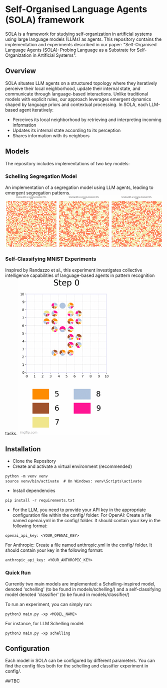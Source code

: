 # Self-Organised Language Agents (SOLA) framework


SOLA is a framework for studying self-organization in artificial systems using large language models (LLMs) as agents. 
This repository contains the implementation and experiments described in our paper: 
"Self-Organised Language Agents (SOLA): Probing Language as a Substrate for Self-Organization in Artificial Systems".


## Overview
SOLA situates LLM agents on a structured topology where they iteratively perceive their local neighborhood, update their internal state, and communicate through language-based interactions. Unlike traditional models with explicit rules, our approach leverages emergent dynamics shaped by language priors and contextual processing.
In SOLA, each LLM-based agent iteratively:
- Perceives its local neighborhood by retrieving and interpreting incoming information
- Updates its internal state according to its perception
- Shares information with its neighbors

## Models
The repository includes implementations of two key models:
### Schelling Segregation Model
An implementation of a segregation model using LLM agents, leading to emergent segregation patterns.
![Seggregation evolution under different polarization](data/schelling/schelling.gif)

### Self-Classifying MNIST Experiments
Inspired by Randazzo et al., this experiment investigates collective intelligence capabilities of language-based agents in pattern recognition tasks.
![Evolution of the Beliefs Distribution in the Classification Task of Digit 9](data/classifier/digit9.gif)


## Installation
- Clone the Repository
- Create and activate a virtual environment (recommended)
```
python -m venv venv
source venv/bin/activate  # On Windows: venv\Scripts\activate
```
- Install dependencies
```
pip install -r requirements.txt
```

- For the LLM, you need to provide your API key in the appropriate configuration file within the config/ folder:
For OpenAI:
Create a file named openai.yml in the config/ folder. It should contain your key in the following format:
```
openai_api_key: <YOUR_OPENAI_KEY>
```
For Anthropic:
Create a file named anthropic.yml in the config/ folder. It should contain your key in the following format:
```
anthropic_api_key: <YOUR_ANTHROPIC_KEY>
```

### Quick Run 

Currently two main models are implemented: a Schelling-inspired model, denoted 'schelling' (to be found in models/schelling/) and a self-classifying model denoted 'classifier' (to be found in models/classifier/)

To run an experiment, you can simply run:
```
python3 main.py -xp <MODEL_NAME>
```

For instance, for LLM Schelling model:
```
python3 main.py -xp schelling
```

## Configuration
Each model in SOLA can be configured by different parameters. 
You can find the config files both for the schelling and classifier experiment in config/.

##TBC